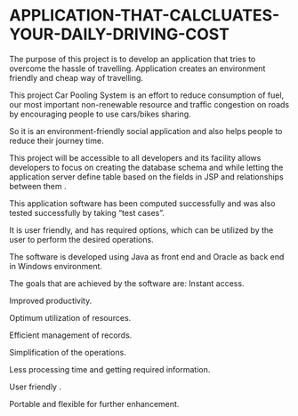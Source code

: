 # APPLICATION-THAT-CALCLUATES-YOUR-DAILY-DRIVING-COST
The purpose of this project is to develop an application that tries to overcome the hassle of travelling. Application creates an environment friendly and cheap way of travelling.

This project Car Pooling System is an effort to reduce consumption of fuel, our most important non-renewable resource and traffic congestion on roads by encouraging people to use cars/bikes sharing.

So it is an environment-friendly social application and also helps people to reduce their journey time. 

This project will be accessible to all developers and its facility allows developers to focus on creating the database schema and while letting the application server define table based on the fields in JSP and relationships between them .

This application software has been computed successfully and was also tested successfully by taking “test cases”. 

It is user friendly, and has required options, which can be utilized by the user to perform the desired operations. 

The software is developed using Java as front end and Oracle as back end in Windows environment. 

The goals that are achieved by the software are: Instant access. 

Improved productivity.

Optimum utilization of resources. 

Efficient management of records.

Simplification of the operations. 

Less processing time and getting required information. 

User friendly . 

Portable and flexible for further enhancement.
